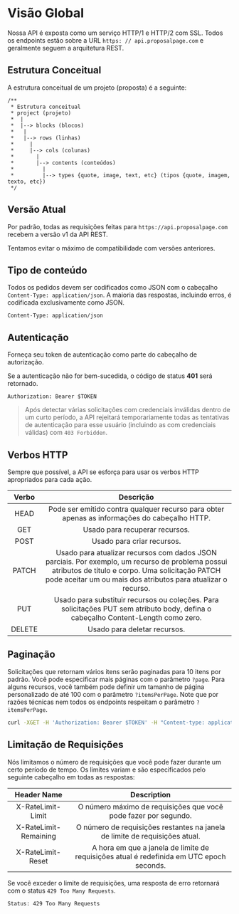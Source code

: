 # Visão Global

Nossa API é exposta como um serviço HTTP/1 e HTTP/2 com SSL. Todos os endpoints estão sobre a URL `https: // api.proposalpage.com` e geralmente seguem a arquitetura REST.

## Estrutura Conceitual

A estrutura conceitual de um projeto (proposta) é a seguinte:
```
/**
 * Estrutura conceitual
 * project (projeto)
 *  |
 *  |--> blocks (blocos)
 *   |
 *   |--> rows (linhas)
 *     |
 *     |--> cols (colunas)
 *       |
 *       |--> contents (conteúdos)
 *         |
 *         |--> types {quote, image, text, etc} (tipos {quote, imagem, texto, etc})
 */
```

## Versão Atual

Por padrão, todas as requisições feitas para `https://api.proposalpage.com` recebem a versão v1 da API REST.

Tentamos evitar o máximo de compatibilidade com versões anteriores.

## Tipo de conteúdo

Todos os pedidos devem ser codificados como JSON com o cabeçalho `Content-Type: application/json`. A maioria das respostas, incluindo erros, é codificada exclusivamente como JSON.

```
Content-Type: application/json
```

## Autenticação

Forneça seu token de autenticação como parte do cabeçalho de autorização.

Se a autenticação não for bem-sucedida, o código de status **401** será retornado.

```
Authorization: Bearer $TOKEN
```

> Após detectar várias solicitações com credenciais inválidas dentro de um curto período, a API rejeitará temporariamente todas as tentativas de autenticação para esse usuário (incluindo as com credenciais válidas) com `403 Forbidden`.


## Verbos HTTP

Sempre que possível, a API se esforça para usar os verbos HTTP apropriados para cada ação.

| Verbo | Descrição |
| :-: | :-: |
| HEAD | Pode ser emitido contra qualquer recurso para obter apenas as informações do cabeçalho HTTP. |
| GET | Usado para recuperar recursos. |
| POST | Usado para criar recursos. |
| PATCH | Usado para atualizar recursos com dados JSON parciais. Por exemplo, um recurso de problema possui atributos de título e corpo. Uma solicitação PATCH pode aceitar um ou mais dos atributos para atualizar o recurso. |
| PUT | Usado para substituir recursos ou coleções. Para solicitações PUT sem atributo body, defina o cabeçalho Content-Length como zero. |
| DELETE | Usado para deletar recursos. |

## Paginação

Solicitações que retornam vários itens serão paginadas para 10 itens por padrão. Você pode especificar mais páginas com o parâmetro `?page`. Para alguns recursos, você também pode definir um tamanho de página personalizado de até 100 com o parâmetro `?itemsPerPage`. Note que por razões técnicas nem todos os endpoints respeitam o parâmetro `?itemsPerPage`.

```bash
curl -XGET -H 'Authorization: Bearer $TOKEN' -H "Content-type: application/json" 'https://api.proposalpage.com/projects?page=2&itemsPerPage=100'
```

## Limitação de Requisições

Nós limitamos o número de requisições que você pode fazer durante um certo período de tempo. Os limites variam e são especificados pelo seguinte cabeçalho em todas as respostas:

| Header Name | Description |
| :-: | :-: |
| X-RateLimit-Limit | O número máximo de requisições que você pode fazer por segundo. |
| X-RateLimit-Remaining | O número de requisições restantes na janela de limite de requisições atual. |
| X-RateLimit-Reset | A hora em que a janela de limite de requisições atual é redefinida em UTC epoch seconds. |

Se você exceder o limite de requisições, uma resposta de erro retornará com o status `429 Too Many Requests`.

```bash
Status: 429 Too Many Requests
```
